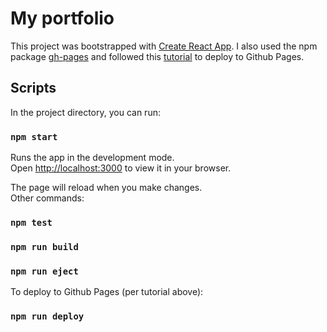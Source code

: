 # My portfolio

This project was bootstrapped with [Create React App](https://github.com/facebook/create-react-app). I also used the npm package [gh-pages](https://github.com/tschaub/gh-pages) and followed this [tutorial](https://github.com/gitname/react-gh-pages) to deploy to Github Pages.

## Scripts

In the project directory, you can run:

### `npm start`

Runs the app in the development mode.\
Open [http://localhost:3000](http://localhost:3000) to view it in your browser.

The page will reload when you make changes.\
Other commands:

### `npm test`

### `npm run build`

### `npm run eject`

To deploy to Github Pages (per tutorial above):

### `npm run deploy`
